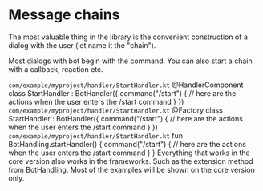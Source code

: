 # Message chains

The most valuable thing in the library is the convenient construction of a dialog with the user (let name it the "chain").

Most dialogs with bot begin with the command. You can also start a chain with a callback, reaction etc.

<tabs id="message-chain-start" group="telegram-bot-code">
    <tab title="Spring" group-key="spring">
        <code>com/example/myproject/handler/StartHandler.kt</code>
        <code-block lang="kotlin">
            @HandlerComponent
            class StartHandler : BotHandler({
                command("/start") {
                    // here are the actions when the user enters the /start command
                }
            })
        </code-block>
    </tab>
    <tab title="Ktor + Koin" group-key="ktor">
        <code>com/example/myproject/handler/StartHandler.kt</code>
        <code-block lang="kotlin">
            @Factory
            class StartHandler : BotHandler({
                command("/start") {
                    // here are the actions when the user enters the /start command
                }
            })
        </code-block>
    </tab>
    <tab title="Core" group-key="core">
        <code>com/example/myproject/handler/StartHandler.kt</code>
        <code-block lang="kotlin">
            fun BotHandling.startHandler() {
                command("/start") {
                    // here are the actions when the user enters the /start command
                }
            }
        </code-block>
    </tab>
</tabs>
<note>Everything that works in the core version also works in the frameworks.
Such as the extension method from BotHandling. Most of the examples will be shown on the core version only.</note>